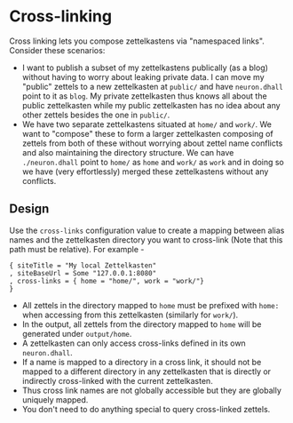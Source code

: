 # Cross-linking

Cross linking lets you compose zettelkastens via "namespaced links". Consider these scenarios:

- I want to publish a subset of my zettelkastens publically (as a blog) without having to worry about leaking private data. I can move my "public" zettels to a new zettelkasten at `public/` and have `neuron.dhall` point to it as `blog`. My private zettelkasten thus knows all about the public zettelkasten while my public zettelkasten has no idea about any other zettels besides the one in `public/`.
- We have two separate zettelkastens situated at `home/` and `work/`. We want to "compose" these to form a larger zettelkasten composing of zettels from both of these without worrying about zettel name conflicts and also maintaining the directory structure. We can have `./neuron.dhall` point to `home/` as `home` and `work/` as `work` and in doing so we have (very effortlessly) merged these zettelkastens without any conflicts.

## Design

Use the `cross-links` configuration value to create a mapping between alias names and the zettelkasten directory you want to cross-link (Note that this path must be relative). For example -

```dhall
{ siteTitle = "My local Zettelkasten"
, siteBaseUrl = Some "127.0.0.1:8080"
, cross-links = { home = "home/", work = "work/"}
}
```

- All zettels in the directory mapped to `home` must be prefixed with `home:` when accessing from this zettelkasten (similarly for `work/`).
- In the output, all zettels from the directory mapped to `home` will be generated under `output/home`.
- A zettelkasten can only access cross-links defined in its own `neuron.dhall`.
- If a name is mapped to a directory in a cross link, it should not be mapped to a different directory in any zettelkasten that is directly or indirectly cross-linked with the current zettelkasten.
- Thus cross link names are not globally accessible but they are globally uniquely mapped.
- You don't need to do anything special to query cross-linked zettels.
